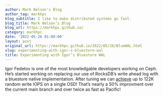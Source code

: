 ```yaml
---
author: Mark Nelson's Blog
author_tag: markhpc
blog_subtitle: I like to make distributed systems go fast.
blog_title: Mark Nelson’s Blog
blog_url: https://markhpc.github.io/
category: markhpc
date: '2022-05-26 01:00:00'
layout: post
original_url: https://markhpc.github.io/2022/05/26/BlueWAL.html
slug: experimenting-with-igor-s-bluestore-wal
title: Experimenting with Igor’s Bluestore WAL
---
```


<p>Igor Fedetov is one of the most knowledgable developers working on Ceph.  He’s started working on replacing our use of RocksDB’s write ahead log with a bluestore native implementation.  After tuning we can <a href="https://docs.google.com/spreadsheets/d/1zETd1Nq_CbLNSh3R2II-z8efQizUjDYfHDBIcMwGNdg/edit?usp=sharing">achieve</a> up to 122K random write IOPS on a single OSD!  That’s nearly a 50% improvment over the current main branch and over twice as fast as Pacific!</p>